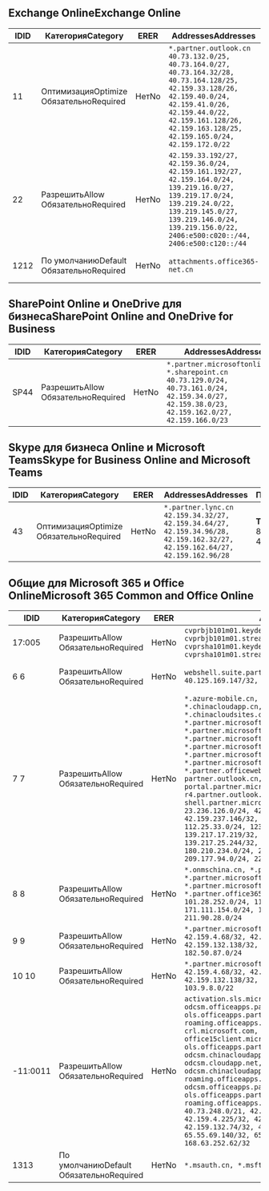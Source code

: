 <!--THIS FILE IS AUTOMATICALLY GENERATED. MANUAL CHANGES WILL BE OVERWRITTEN.-->
<!--Please contact the Office 365 Endpoints team with any questions.-->
<!--China endpoints version 2019072900-->
<!--File generated 2019-08-21 08:00:14.6399-->

## <a name="exchange-online"></a><span data-ttu-id="87c82-101">Exchange Online</span><span class="sxs-lookup"><span data-stu-id="87c82-101">Exchange Online</span></span>

<span data-ttu-id="87c82-102">ID</span><span class="sxs-lookup"><span data-stu-id="87c82-102">ID</span></span> | <span data-ttu-id="87c82-103">Категория</span><span class="sxs-lookup"><span data-stu-id="87c82-103">Category</span></span> | <span data-ttu-id="87c82-104">ER</span><span class="sxs-lookup"><span data-stu-id="87c82-104">ER</span></span> | <span data-ttu-id="87c82-105">Addresses</span><span class="sxs-lookup"><span data-stu-id="87c82-105">Addresses</span></span> | <span data-ttu-id="87c82-106">Порты</span><span class="sxs-lookup"><span data-stu-id="87c82-106">Ports</span></span>
-- | -------------------- | -- | --------------------------------------------------------------------------------------------------------------------------------------------------------------------------------------------------------------------------------------- | ------------------------
<span data-ttu-id="87c82-107">1</span><span class="sxs-lookup"><span data-stu-id="87c82-107">1</span></span> | <span data-ttu-id="87c82-108">Оптимизация</span><span class="sxs-lookup"><span data-stu-id="87c82-108">Optimize</span></span><BR><span data-ttu-id="87c82-109">Обязательно</span><span class="sxs-lookup"><span data-stu-id="87c82-109">Required</span></span> | <span data-ttu-id="87c82-110">Нет</span><span class="sxs-lookup"><span data-stu-id="87c82-110">No</span></span> | `*.partner.outlook.cn`<BR>`40.73.132.0/25, 40.73.164.0/27, 40.73.164.32/28, 40.73.164.128/25, 42.159.33.128/26, 42.159.40.0/24, 42.159.41.0/26, 42.159.44.0/22, 42.159.161.128/26, 42.159.163.128/25, 42.159.165.0/24, 42.159.172.0/22` | <span data-ttu-id="87c82-111">**TCP:** 443, 80</span><span class="sxs-lookup"><span data-stu-id="87c82-111">**TCP:** 443, 80</span></span>
<span data-ttu-id="87c82-112">2</span><span class="sxs-lookup"><span data-stu-id="87c82-112">2</span></span> | <span data-ttu-id="87c82-113">Разрешить</span><span class="sxs-lookup"><span data-stu-id="87c82-113">Allow</span></span><BR><span data-ttu-id="87c82-114">Обязательно</span><span class="sxs-lookup"><span data-stu-id="87c82-114">Required</span></span> | <span data-ttu-id="87c82-115">Нет</span><span class="sxs-lookup"><span data-stu-id="87c82-115">No</span></span> | `42.159.33.192/27, 42.159.36.0/24, 42.159.161.192/27, 42.159.164.0/24, 139.219.16.0/27, 139.219.17.0/24, 139.219.24.0/22, 139.219.145.0/27, 139.219.146.0/24, 139.219.156.0/22, 2406:e500:c020::/44, 2406:e500:c120::/44` | <span data-ttu-id="87c82-116">**TCP:** 25, 443, 53, 80</span><span class="sxs-lookup"><span data-stu-id="87c82-116">**TCP:** 25, 443, 53, 80</span></span>
<span data-ttu-id="87c82-117">12</span><span class="sxs-lookup"><span data-stu-id="87c82-117">12</span></span> | <span data-ttu-id="87c82-118">По умолчанию</span><span class="sxs-lookup"><span data-stu-id="87c82-118">Default</span></span><BR><span data-ttu-id="87c82-119">Обязательно</span><span class="sxs-lookup"><span data-stu-id="87c82-119">Required</span></span> | <span data-ttu-id="87c82-120">Нет</span><span class="sxs-lookup"><span data-stu-id="87c82-120">No</span></span> | `attachments.office365-net.cn` | <span data-ttu-id="87c82-121">**TCP:** 443, 80</span><span class="sxs-lookup"><span data-stu-id="87c82-121">**TCP:** 443, 80</span></span>

## <a name="sharepoint-online-and-onedrive-for-business"></a><span data-ttu-id="87c82-122">SharePoint Online и OneDrive для бизнеса</span><span class="sxs-lookup"><span data-stu-id="87c82-122">SharePoint Online and OneDrive for Business</span></span>

<span data-ttu-id="87c82-123">ID</span><span class="sxs-lookup"><span data-stu-id="87c82-123">ID</span></span> | <span data-ttu-id="87c82-124">Категория</span><span class="sxs-lookup"><span data-stu-id="87c82-124">Category</span></span> | <span data-ttu-id="87c82-125">ER</span><span class="sxs-lookup"><span data-stu-id="87c82-125">ER</span></span> | <span data-ttu-id="87c82-126">Addresses</span><span class="sxs-lookup"><span data-stu-id="87c82-126">Addresses</span></span> | <span data-ttu-id="87c82-127">Порты</span><span class="sxs-lookup"><span data-stu-id="87c82-127">Ports</span></span>
-- | ----------------- | -- | ----------------------------------------------------------------------------------------------------------------------------------------------------- | ----------------
<span data-ttu-id="87c82-128">SP4</span><span class="sxs-lookup"><span data-stu-id="87c82-128">4</span></span> | <span data-ttu-id="87c82-129">Разрешить</span><span class="sxs-lookup"><span data-stu-id="87c82-129">Allow</span></span><BR><span data-ttu-id="87c82-130">Обязательно</span><span class="sxs-lookup"><span data-stu-id="87c82-130">Required</span></span> | <span data-ttu-id="87c82-131">Нет</span><span class="sxs-lookup"><span data-stu-id="87c82-131">No</span></span> | `*.partner.microsoftonline.cn, *.sharepoint.cn`<BR>`40.73.129.0/24, 40.73.161.0/24, 42.159.34.0/27, 42.159.38.0/23, 42.159.162.0/27, 42.159.166.0/23` | <span data-ttu-id="87c82-132">**TCP:** 443, 80</span><span class="sxs-lookup"><span data-stu-id="87c82-132">**TCP:** 443, 80</span></span>

## <a name="skype-for-business-online-and-microsoft-teams"></a><span data-ttu-id="87c82-133">Skype для бизнеса Online и Microsoft Teams</span><span class="sxs-lookup"><span data-stu-id="87c82-133">Skype for Business Online and Microsoft Teams</span></span>

<span data-ttu-id="87c82-134">ID</span><span class="sxs-lookup"><span data-stu-id="87c82-134">ID</span></span> | <span data-ttu-id="87c82-135">Категория</span><span class="sxs-lookup"><span data-stu-id="87c82-135">Category</span></span> | <span data-ttu-id="87c82-136">ER</span><span class="sxs-lookup"><span data-stu-id="87c82-136">ER</span></span> | <span data-ttu-id="87c82-137">Addresses</span><span class="sxs-lookup"><span data-stu-id="87c82-137">Addresses</span></span> | <span data-ttu-id="87c82-138">Порты</span><span class="sxs-lookup"><span data-stu-id="87c82-138">Ports</span></span>
-- | -------------------- | -- | -------------------------------------------------------------------------------------------------------------------------------- | ----------------
<span data-ttu-id="87c82-139">4</span><span class="sxs-lookup"><span data-stu-id="87c82-139">3</span></span> | <span data-ttu-id="87c82-140">Оптимизация</span><span class="sxs-lookup"><span data-stu-id="87c82-140">Optimize</span></span><BR><span data-ttu-id="87c82-141">Обязательно</span><span class="sxs-lookup"><span data-stu-id="87c82-141">Required</span></span> | <span data-ttu-id="87c82-142">Нет</span><span class="sxs-lookup"><span data-stu-id="87c82-142">No</span></span> | `*.partner.lync.cn`<BR>`42.159.34.32/27, 42.159.34.64/27, 42.159.34.96/28, 42.159.162.32/27, 42.159.162.64/27, 42.159.162.96/28` | <span data-ttu-id="87c82-143">**TCP:** 443, 80</span><span class="sxs-lookup"><span data-stu-id="87c82-143">**TCP:** 443, 80</span></span>

## <a name="microsoft-365-common-and-office-online"></a><span data-ttu-id="87c82-144">Общие для Microsoft 365 и Office Online</span><span class="sxs-lookup"><span data-stu-id="87c82-144">Microsoft 365 Common and Office Online</span></span>

<span data-ttu-id="87c82-145">ID</span><span class="sxs-lookup"><span data-stu-id="87c82-145">ID</span></span> | <span data-ttu-id="87c82-146">Категория</span><span class="sxs-lookup"><span data-stu-id="87c82-146">Category</span></span> | <span data-ttu-id="87c82-147">ER</span><span class="sxs-lookup"><span data-stu-id="87c82-147">ER</span></span> | <span data-ttu-id="87c82-148">Addresses</span><span class="sxs-lookup"><span data-stu-id="87c82-148">Addresses</span></span> | <span data-ttu-id="87c82-149">Порты</span><span class="sxs-lookup"><span data-stu-id="87c82-149">Ports</span></span>
-- | ------------------- | -- | ---------------------------------------------------------------------------------------------------------------------------------------------------------------------------------------------------------------------------------------------------------------------------------------------------------------------------------------------------------------------------------------------------------------------------------------------------------------------------------------------------------------------------------------------------------------------------------------------------------------------------------------------------------------------------------------------------------------------------------------------------------------------------------------------------------------------------------------------------------------------------------------------------------------------- | ----------------
<span data-ttu-id="87c82-150">17:00</span><span class="sxs-lookup"><span data-stu-id="87c82-150">5</span></span> | <span data-ttu-id="87c82-151">Разрешить</span><span class="sxs-lookup"><span data-stu-id="87c82-151">Allow</span></span><BR><span data-ttu-id="87c82-152">Обязательно</span><span class="sxs-lookup"><span data-stu-id="87c82-152">Required</span></span> | <span data-ttu-id="87c82-153">Нет</span><span class="sxs-lookup"><span data-stu-id="87c82-153">No</span></span> | `cvprbjb101m01.keydelivery.mediaservices.chinacloudapi.cn, cvprbjb101m01.streaming.mediaservices.chinacloudapi.cn, cvprsha101m01.keydelivery.mediaservices.chinacloudapi.cn, cvprsha101m01.streaming.mediaservices.chinacloudapi.cn` | <span data-ttu-id="87c82-154">**TCP:** 443, 80</span><span class="sxs-lookup"><span data-stu-id="87c82-154">**TCP:** 443, 80</span></span>
<span data-ttu-id="87c82-155">6 </span><span class="sxs-lookup"><span data-stu-id="87c82-155">6</span></span> | <span data-ttu-id="87c82-156">Разрешить</span><span class="sxs-lookup"><span data-stu-id="87c82-156">Allow</span></span><BR><span data-ttu-id="87c82-157">Обязательно</span><span class="sxs-lookup"><span data-stu-id="87c82-157">Required</span></span> | <span data-ttu-id="87c82-158">Нет</span><span class="sxs-lookup"><span data-stu-id="87c82-158">No</span></span> | `webshell.suite.partner.microsoftonline.cn`<BR>`40.125.169.147/32, 42.159.201.24/32` | <span data-ttu-id="87c82-159">**TCP:** 443, 80</span><span class="sxs-lookup"><span data-stu-id="87c82-159">**TCP:** 443, 80</span></span>
<span data-ttu-id="87c82-160">7 </span><span class="sxs-lookup"><span data-stu-id="87c82-160">7</span></span> | <span data-ttu-id="87c82-161">Разрешить</span><span class="sxs-lookup"><span data-stu-id="87c82-161">Allow</span></span><BR><span data-ttu-id="87c82-162">Обязательно</span><span class="sxs-lookup"><span data-stu-id="87c82-162">Required</span></span> | <span data-ttu-id="87c82-163">Нет</span><span class="sxs-lookup"><span data-stu-id="87c82-163">No</span></span> | `*.azure-mobile.cn, *.chinacloudapi.cn, *.chinacloudapp.cn, *.chinacloud-mobile.cn, *.chinacloudsites.cn, *.partner.microsoftonline-m.cn, *.partner.microsoftonline-m.net.cn, *.partner.microsoftonline-m-i.cn, *.partner.microsoftonline-m-i.net.cn, *.partner.microsoftonline-p.net.cn, *.partner.microsoftonline-p-i.cn, *.partner.microsoftonline-p-i.net.cn, *.partner.officewebapps.cn, *.windowsazure.cn, partner.outlook.cn, portal.partner.microsoftonline.cdnsvc.com, r4.partner.outlook.cn, shell.partner.microsoftonline.cdnsvc.com`<BR>`23.236.126.0/24, 42.159.224.122/32, 42.159.233.91/32, 42.159.237.146/32, 42.159.238.120/32, 58.68.168.0/24, 112.25.33.0/24, 123.150.49.0/24, 125.65.247.0/24, 139.217.17.219/32, 139.217.19.156/32, 139.217.21.3/32, 139.217.25.244/32, 171.107.84.0/24, 180.210.232.0/24, 180.210.234.0/24, 209.177.86.0/24, 209.177.90.0/24, 209.177.94.0/24, 222.161.226.0/24` | <span data-ttu-id="87c82-164">**TCP:** 443, 80</span><span class="sxs-lookup"><span data-stu-id="87c82-164">**TCP:** 443, 80</span></span>
<span data-ttu-id="87c82-165">8 </span><span class="sxs-lookup"><span data-stu-id="87c82-165">8</span></span> | <span data-ttu-id="87c82-166">Разрешить</span><span class="sxs-lookup"><span data-stu-id="87c82-166">Allow</span></span><BR><span data-ttu-id="87c82-167">Обязательно</span><span class="sxs-lookup"><span data-stu-id="87c82-167">Required</span></span> | <span data-ttu-id="87c82-168">Нет</span><span class="sxs-lookup"><span data-stu-id="87c82-168">No</span></span> | `*.onmschina.cn, *.partner.microsoftonline.net.cn, *.partner.microsoftonline-i.cn, *.partner.microsoftonline-i.net.cn, *.partner.office365.cn`<BR>`101.28.252.0/24, 115.231.150.0/24, 123.235.32.0/24, 171.111.154.0/24, 175.6.10.0/24, 180.210.229.0/24, 211.90.28.0/24` | <span data-ttu-id="87c82-169">**TCP:** 443, 80</span><span class="sxs-lookup"><span data-stu-id="87c82-169">**TCP:** 443, 80</span></span>
<span data-ttu-id="87c82-170">9 </span><span class="sxs-lookup"><span data-stu-id="87c82-170">9</span></span> | <span data-ttu-id="87c82-171">Разрешить</span><span class="sxs-lookup"><span data-stu-id="87c82-171">Allow</span></span><BR><span data-ttu-id="87c82-172">Обязательно</span><span class="sxs-lookup"><span data-stu-id="87c82-172">Required</span></span> | <span data-ttu-id="87c82-173">Нет</span><span class="sxs-lookup"><span data-stu-id="87c82-173">No</span></span> | `*.partner.microsoftonline-p.cn`<BR>`42.159.4.68/32, 42.159.4.200/32, 42.159.7.156/32, 42.159.132.138/32, 42.159.133.17/32, 42.159.135.78/32, 182.50.87.0/24` | <span data-ttu-id="87c82-174">**TCP:** 443, 80</span><span class="sxs-lookup"><span data-stu-id="87c82-174">**TCP:** 443, 80</span></span>
<span data-ttu-id="87c82-175">10 </span><span class="sxs-lookup"><span data-stu-id="87c82-175">10</span></span> | <span data-ttu-id="87c82-176">Разрешить</span><span class="sxs-lookup"><span data-stu-id="87c82-176">Allow</span></span><BR><span data-ttu-id="87c82-177">Обязательно</span><span class="sxs-lookup"><span data-stu-id="87c82-177">Required</span></span> | <span data-ttu-id="87c82-178">Нет</span><span class="sxs-lookup"><span data-stu-id="87c82-178">No</span></span> | `*.partner.microsoftonline.cn`<BR>`42.159.4.68/32, 42.159.4.200/32, 42.159.7.156/32, 42.159.132.138/32, 42.159.133.17/32, 42.159.135.78/32, 103.9.8.0/22` | <span data-ttu-id="87c82-179">**TCP:** 443, 80</span><span class="sxs-lookup"><span data-stu-id="87c82-179">**TCP:** 443, 80</span></span>
<span data-ttu-id="87c82-180">-11:00</span><span class="sxs-lookup"><span data-stu-id="87c82-180">11</span></span> | <span data-ttu-id="87c82-181">Разрешить</span><span class="sxs-lookup"><span data-stu-id="87c82-181">Allow</span></span><BR><span data-ttu-id="87c82-182">Обязательно</span><span class="sxs-lookup"><span data-stu-id="87c82-182">Required</span></span> | <span data-ttu-id="87c82-183">Нет</span><span class="sxs-lookup"><span data-stu-id="87c82-183">No</span></span> | `activation.sls.microsoft.com, bjb-odcsm.officeapps.partner.office365.cn, bjb-ols.officeapps.partner.office365.cn, bjb-roaming.officeapps.partner.office365.cn, crl.microsoft.com, odc.officeapps.live.com, office15client.microsoft.com, officecdn.microsoft.com, ols.officeapps.partner.office365.cn, osi-prod-bjb01-odcsm.chinacloudapp.cn, osiprod-scus01-odcsm.cloudapp.net, osi-prod-sha01-odcsm.chinacloudapp.cn, roaming.officeapps.partner.office365.cn, sha-odcsm.officeapps.partner.office365.cn, sha-ols.officeapps.partner.office365.cn, sha-roaming.officeapps.partner.office365.cn`<BR>`40.73.248.0/21, 42.159.4.45/32, 42.159.4.50/32, 42.159.4.225/32, 42.159.7.13/32, 42.159.132.73/32, 42.159.132.74/32, 42.159.132.75/32, 65.52.98.231/32, 65.55.69.140/32, 65.55.227.140/32, 70.37.81.47/32, 168.63.252.62/32` | <span data-ttu-id="87c82-184">**TCP:** 443, 80</span><span class="sxs-lookup"><span data-stu-id="87c82-184">**TCP:** 443, 80</span></span>
<span data-ttu-id="87c82-185">13</span><span class="sxs-lookup"><span data-stu-id="87c82-185">13</span></span> | <span data-ttu-id="87c82-186">По умолчанию</span><span class="sxs-lookup"><span data-stu-id="87c82-186">Default</span></span><BR><span data-ttu-id="87c82-187">Обязательно</span><span class="sxs-lookup"><span data-stu-id="87c82-187">Required</span></span> | <span data-ttu-id="87c82-188">Нет</span><span class="sxs-lookup"><span data-stu-id="87c82-188">No</span></span> | `*.msauth.cn, *.msftauth.cn` | <span data-ttu-id="87c82-189">**TCP:** 443, 80</span><span class="sxs-lookup"><span data-stu-id="87c82-189">**TCP:** 443, 80</span></span>
